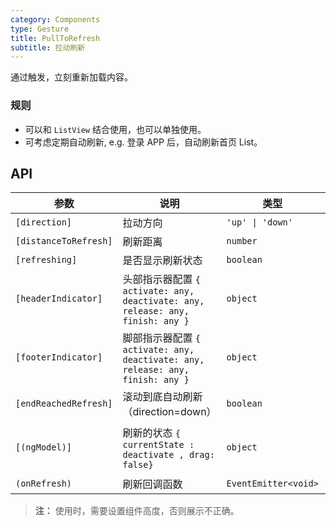 ```yaml
---
category: Components
type: Gesture
title: PullToRefresh
subtitle: 拉动刷新
---
```


通过触发，立刻重新加载内容。

### 规则
- 可以和 `ListView` 结合使用，也可以单独使用。
- 可考虑定期自动刷新, e.g. 登录 APP 后，自动刷新首页 List。

## API

| 参数 | 说明 | 类型 | 默认值 |
|----|-----|------|------|
| `[direction]` | 拉动方向 | `'up' \| 'down'` | - |
| `[distanceToRefresh]` | 刷新距离 | `number` | `25` |
| `[refreshing]` | 是否显示刷新状态 | `boolean` | `false` |
| `[headerIndicator]` | 头部指示器配置 `{ activate: any, deactivate: any, release: any, finish: any }` | `object` | - |
| `[footerIndicator]` | 脚部指示器配置 `{ activate: any, deactivate: any, release: any, finish: any }` | `object` | - |
| `[endReachedRefresh]`| 滚动到底自动刷新（direction=down） | `boolean` | `false` | 
| `[(ngModel)]` | 刷新的状态 `{ currentState : deactivate , drag: false}` | `object` | `{ currentState : deactivate , drag: false}` |
| `(onRefresh)` | 刷新回调函数 | `EventEmitter<void>` | - |

> **注：**  使用时，需要设置组件高度，否则展示不正确。

